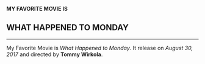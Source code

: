 **MY FAVORITE MOVIE IS**
## WHAT HAPPENED TO MONDAY
---
My Favorite Movie is *What Happened to Monday*. It release on *August 30, 2017* and directed by **Tommy Wirkola**.
